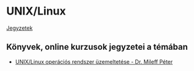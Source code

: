 # UNIX/Linux

[Jegyzetek](../index.md)

## Könyvek, online kurzusok jegyzetei a témában

* [UNIX/Linux operációs rendszer üzemeltetése - Dr. Mileff Péter](UNIX-Mileff_Peter-ME/readme.md)